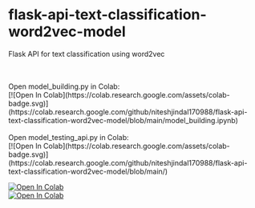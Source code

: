 # flask-api-text-classification-word2vec-model
Flask API for text classification using word2vec

<br>
<br>
Open model_building.py in Colab:
<br>
[![Open In Colab](https://colab.research.google.com/assets/colab-badge.svg)](https://colab.research.google.com/github/niteshjindal170988/flask-api-text-classification-word2vec-model/blob/main/model_building.ipynb)



<br>
<br>
Open model_testing_api.py in Colab:
<br>
[![Open In Colab](https://colab.research.google.com/assets/colab-badge.svg)](https://colab.research.google.com/github/niteshjindal170988/flask-api-text-classification-word2vec-model/blob/main/)



[![Open In Colab](https://colab.research.google.com/assets/colab-badge.svg)](https://colab.research.google.com/github/niteshjindal170988/supervised-learning/blob/main/classification/decision-tree/decision-tree.ipynb)
<br>
[![Open In Colab](https://colab.research.google.com/assets/colab-badge.svg)](https://colab.research.google.com/github/niteshjindal170988/flask-api-text-classification-word2vec-model/)

